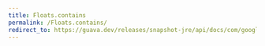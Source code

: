 ```yaml
---
title: Floats.contains
permalink: /Floats.contains/
redirect_to: https://guava.dev/releases/snapshot-jre/api/docs/com/google/common/primitives/Floats.html#contains-float:A-float-
---
```


